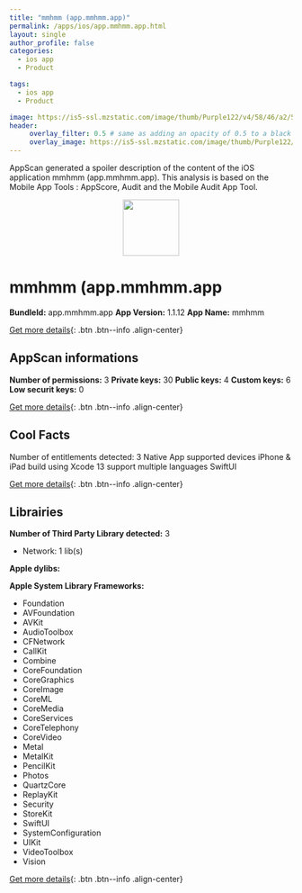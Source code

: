 ```yaml
---
title: "mmhmm (app.mmhmm.app)"
permalink: /apps/ios/app.mmhmm.app.html
layout: single
author_profile: false
categories: 
  - ios app 
  - Product 

tags: 
  - ios app 
  - Product 

image: https://is5-ssl.mzstatic.com/image/thumb/Purple122/v4/58/46/a2/5846a260-96f3-1808-357d-ed499a1c8f03/AppIcon-0-1x_U007emarketing-0-7-0-85-220.png/512x512bb.jpg
header: 
     overlay_filter: 0.5 # same as adding an opacity of 0.5 to a black background
     overlay_image: https://is5-ssl.mzstatic.com/image/thumb/Purple122/v4/58/46/a2/5846a260-96f3-1808-357d-ed499a1c8f03/AppIcon-0-1x_U007emarketing-0-7-0-85-220.png/512x512bb.jpg
---
```

AppScan generated a spoiler description of the content of the iOS application mmhmm (app.mmhmm.app). This analysis is based on the Mobile App Tools : AppScore, Audit and the Mobile Audit App Tool.

  
  
<div style="text-align: center;"><img src="https://is5-ssl.mzstatic.com/image/thumb/Purple122/v4/58/46/a2/5846a260-96f3-1808-357d-ed499a1c8f03/AppIcon-0-1x_U007emarketing-0-7-0-85-220.png/512x512bb.jpg" width="100" height="100"></div>  
  
# mmhmm (app.mmhmm.app

**BundleId:** app.mmhmm.app
**App Version:** 1.1.12
**App Name:** mmhmm


[Get more details](/pricing.html){: .btn .btn--info .align-center}  
  
## AppScan informations 

**Number of permissions:** 3
**Private keys:** 30
**Public keys:** 4
**Custom keys:** 6
**Low securit keys:** 0
  
[Get more details](/pricing.html){: .btn .btn--info .align-center}

## Cool Facts

Number of entitlements detected: 3
Native App
supported devices iPhone & iPad
build using Xcode 13
support multiple languages
SwiftUI
  
[Get more details](/pricing.html){: .btn .btn--info .align-center}

## Librairies 
**Number of Third Party Library detected:** 3
- Network: 1 lib(s)

**Apple dylibs:**


**Apple System Library Frameworks:**
- Foundation
- AVFoundation
- AVKit
- AudioToolbox
- CFNetwork
- CallKit
- Combine
- CoreFoundation
- CoreGraphics
- CoreImage
- CoreML
- CoreMedia
- CoreServices
- CoreTelephony
- CoreVideo
- Metal
- MetalKit
- PencilKit
- Photos
- QuartzCore
- ReplayKit
- Security
- StoreKit
- SwiftUI
- SystemConfiguration
- UIKit
- VideoToolbox
- Vision


  
[Get more details](/pricing.html){: .btn .btn--info .align-center}

